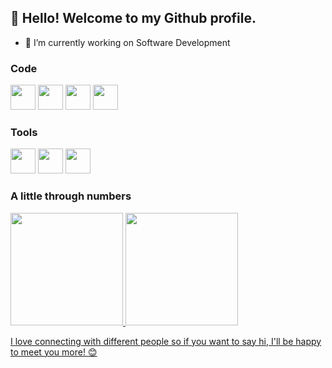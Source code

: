 ## 👋 Hello! Welcome to my Github profile.

- 🔭 I’m currently working on Software Development

### Code
<div>
<img src="https://cdn.jsdelivr.net/gh/devicons/devicon/icons/java/java-plain-wordmark.svg" width="40" height="40"/>
<img src="https://cdn.jsdelivr.net/gh/devicons/devicon/icons/javascript/javascript-plain.svg" width="40" height="40"/>
<img src="https://cdn.jsdelivr.net/gh/devicons/devicon/icons/python/python-plain-wordmark.svg" width="40" height="40"/>
<img src="https://cdn.jsdelivr.net/gh/devicons/devicon/icons/python/python-plain-wordmark.svg" width="40" height="40"/>
</div>

### Tools
<div>
<img src="https://cdn.jsdelivr.net/gh/devicons/devicon/icons/git/git-original.svg" width="40" height="40"/>
<img src="https://cdn.jsdelivr.net/gh/devicons/devicon/icons/react/react-original-wordmark.svg" width="40" height="40" />
<img src="https://cdn.jsdelivr.net/gh/devicons/devicon/icons/android/android-original-wordmark.svg" width="40" height="40"/>
</div>
          
          


### A little through numbers
<div>
<a href="https://github.com/larissapessoa">
<img height="180em" src="https://github-readme-stats.vercel.app/api/top-langs/?username=larissapessoa&layout=compact&langs_count=7&theme=dracula"/>
<img height="180em" src="https://github-readme-stats.vercel.app/api?username=larissapessoa&show_icons=true&theme=dracula&include_all_commits=true&count_private=true"/>
</div>
  
  
I love connecting with different people so if you want to say hi, I'll be happy to meet you more! 😊
